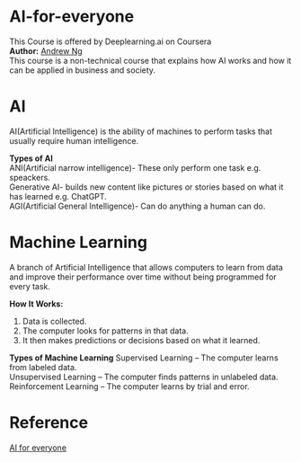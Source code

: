 # AI-for-everyone
This Course is offered by Deeplearning.ai on Coursera  
**Author:** [Andrew Ng](https://www.coursera.org/instructor/andrewng)  
This course is a non-technical course that explains how AI works and how it can be applied in business and society.

# AI  
AI(Artificial Intelligence) is the ability of machines to perform tasks that usually require human intelligence.  

**Types of AI**  
ANI(Artificial narrow intelligence)- These only perform one task e.g. speackers.  
Generative AI- builds new content like pictures or stories based on what it has learned e.g. ChatGPT.  
AGI(Artificial General Intelligence)- Can do anything a human can do.

# Machine Learning
A branch of Artificial Intelligence that allows computers to learn from data and improve their performance over time without being programmed for every task.  

**How It Works:**  
1. Data is collected.  
2. The computer looks for patterns in that data.   
3. It then makes predictions or decisions based on what it learned.  

**Types of Machine Learning**
Supervised Learning – The computer learns from labeled data.  
Unsupervised Learning – The computer finds patterns in unlabeled data.  
Reinforcement Learning – The computer learns by trial and error.  

# Reference
[AI for everyone](https://www.coursera.org/programs/advanced-digital-skills-5a-cpt-july2025-fs5qr/learn/ai-for-everyone?source=search)  
